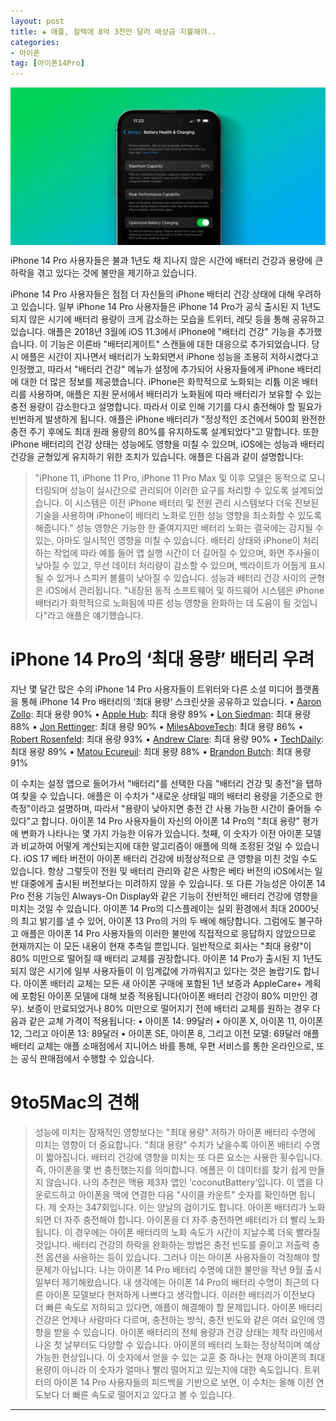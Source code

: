 ```yaml
---
layout: post  
title: ✚ 애플, 칼텍에 8억 3천만 달러 배상금 지불해야..
categories:
- 아이폰
tag: [아이폰14Pro]
---
```


<div class="markdown-image">
<img src="/assets/article_images/2023-08-12-iphone14pro-battery/1.jpg" alt="" align="middle"/> </div>

<p class="drop-korean">
iPhone 14 Pro 사용자들은 불과 1년도 채 지나지 않은 시간에 배터리 건강과 용량에 큰 하락을 겪고 있다는 것에 불만을 제기하고 있습니다.
</p>

iPhone 14 Pro 사용자들은 점점 더 자신들의 iPhone 배터리 건강 상태에 대해 우려하고 있습니다. 일부 iPhone 14 Pro 사용자들은 iPhone 14 Pro가 공식 출시된 지 1년도 되지 않은 시기에 배터리 용량이 크게 감소하는 모습을 트위터, 레딧 등을 통해 공유하고 있습니다.
애플은 2018년 3월에 iOS 11.3에서 iPhone에 "배터리 건강" 기능을 추가했습니다. 이 기능은 이른바 "배터리게이트" 스캔들에 대한 대응으로 추가되었습니다. 당시 애플은 시간이 지나면서 배터리가 노화되면서 iPhone 성능을 조용히 저하시켰다고 인정했고, 따라서 "배터리 건강" 메뉴가 설정에 추가되어 사용자들에게 iPhone 배터리에 대한 더 많은 정보를 제공했습니다.
iPhone은 화학적으로 노화되는 리튬 이온 배터리를 사용하며, 애플은 지원 문서에서 배터리가 노화됨에 따라 배터리가 보유할 수 있는 충전 용량이 감소한다고 설명합니다. 따라서 이로 인해 기기를 다시 충전해야 할 필요가 빈번하게 발생하게 됩니다.
애플은 iPhone 배터리가 "정상적인 조건에서 500회 완전한 충전 주기 후에도 최대 원래 용량의 80%를 유지하도록 설계되었다"고 말합니다.
또한 iPhone 배터리의 건강 상태는 성능에도 영향을 미칠 수 있으며, iOS에는 성능과 배터리 건강을 균형있게 유지하기 위한 조치가 있습니다. 애플은 다음과 같이 설명합니다:
>"iPhone 11, iPhone 11 Pro, iPhone 11 Pro Max 및 이후 모델은 동적으로 모니터링되며 성능이 실시간으로 관리되어 이러한 요구를 처리할 수 있도록 설계되었습니다. 이 시스템은 이전 iPhone 배터리 및 전원 관리 시스템보다 더욱 진보된 기술을 사용하며 iPhone이 배터리 노화로 인한 성능 영향을 최소화할 수 있도록 해줍니다."
>성능 영향은 가능한 한 줄여지지만 배터리 노화는 결국에는 감지될 수 있는, 아마도 일시적인 영향을 미칠 수 있습니다. 배터리 상태와 iPhone이 처리하는 작업에 따라 예를 들어 앱 실행 시간이 더 길어질 수 있으며, 화면 주사율이 낮아질 수 있고, 무선 데이터 처리량이 감소할 수 있으며, 백라이트가 어둡게 표시될 수 있거나 스피커 볼륨이 낮아질 수 있습니다.
>성능과 배터리 건강 사이의 균형은 iOS에서 관리됩니다. "내장된 동적 소프트웨어 및 하드웨어 시스템은 iPhone 배터리가 화학적으로 노화됨에 따른 성능 영향을 완화하는 데 도움이 될 것입니다"라고 애플은 얘기했습니다.

# iPhone 14 Pro의 ‘최대 용량’ 배터리 우려
지난 몇 달간 많은 수의 iPhone 14 Pro 사용자들이 트위터와 다른 소셜 미디어 플랫폼을 통해 iPhone 14 Pro 배터리의 ‘최대 용량’ 스크린샷을 공유하고 있습니다.
	• [Aaron Zollo](https://twitter.com/zollotech/status/1686778636471271425): 최대 용량 90%
	• [Apple Hub](https://twitter.com/theapplehub/status/1686890453428539392): 최대 용량 89%
	• [Lon Siedman](https://twitter.com/lonseidman/status/1689955380904841216): 최대 용량 88%
	• [Jon Rettinger](https://twitter.com/Jon4Lakers/status/1690026009125613568): 최대 용량 90%
	• [MilesAboveTech](https://twitter.com/milesabovetech/status/1689909561719734272): 최대 용량 86%
	• [Robert Rosenfeld](https://twitter.com/robertrosenfeld/status/1690028474327838720): 최대 용량 93%
	• [Andrew Clare](https://twitter.com/robertrosenfeld/status/1690028474327838720): 최대 용량 90%
	• [TechDaily](https://twitter.com/TechDaily/status/1686777352351817728): 최대 용량 89%
	• [Matou Ecureuil](https://twitter.com/MatouEcureuil/status/1689907937794269184): 최대 용량 88%
	• [Brandon Butch](https://twitter.com/brandonbutch/status/1684269410196791296?s=61&t=J9X8ac9jgxFwZbya0U_mTg): 최대 용량 91%

이 수치는 설정 앱으로 들어가서 "배터리"를 선택한 다음 "배터리 건강 및 충전"을 탭하여 찾을 수 있습니다. 애플은 이 수치가 "새로운 상태일 때의 배터리 용량을 기준으로 한 측정"이라고 설명하며, 따라서 "용량이 낮아지면 충전 간 사용 가능한 시간이 줄어들 수 있다"고 합니다.
아이폰 14 Pro 사용자들이 자신의 아이폰 14 Pro의 "최대 용량" 평가에 변화가 나타나는 몇 가지 가능한 이유가 있습니다. 첫째, 이 숫자가 이전 아이폰 모델과 비교하여 어떻게 계산되는지에 대한 알고리즘이 애플에 의해 조정된 것일 수 있습니다.
iOS 17 베타 버전이 아이폰 배터리 건강에 비정상적으로 큰 영향을 미친 것일 수도 있습니다. 항상 그렇듯이 전원 및 배터리 관리와 같은 사항은 베타 버전의 iOS에서는 일반 대중에게 출시된 버전보다는 미려하지 않을 수 있습니다.
또 다른 가능성은 아이폰 14 Pro 전용 기능인 Always-On Display와 같은 기능이 전반적인 배터리 건강에 영향을 미치는 것일 수 있습니다. 아이폰 14 Pro의 디스플레이는 실외 환경에서 최대 2000닛의 최고 밝기를 낼 수 있어, 아이폰 13 Pro의 거의 두 배에 해당합니다.
그럼에도 불구하고 애플은 아이폰 14 Pro 사용자들의 이러한 불만에 직접적으로 응답하지 않았으므로 현재까지는 이 모든 내용이 현재 추측일 뿐입니다. 일반적으로 회사는 "최대 용량"이 80% 미만으로 떨어질 때 배터리 교체를 권장합니다. 아이폰 14 Pro가 출시된 지 1년도 되지 않은 시기에 일부 사용자들이 이 임계값에 가까워지고 있다는 것은 놀랍기도 합니다.
아이폰 배터리 교체는 모든 새 아이폰 구매에 포함된 1년 보증과 AppleCare+ 계획에 포함된 아이폰 모델에 대해 보증 적용됩니다(아이폰 배터리 건강이 80% 미만인 경우).
보증이 만료되었거나 80% 미만으로 떨어지기 전에 배터리 교체를 원하는 경우 다음과 같은 교체 가격이 적용됩니다:
• 아이폰 14: 99달러
• 아이폰 X, 아이폰 11, 아이폰 12, 그리고 아이폰 13: 89달러
• 아이폰 SE, 아이폰 8, 그리고 이전 모델: 69달러
애플 배터리 교체는 애플 소매점에서 지니어스 바를 통해, 우편 서비스를 통한 온라인으로, 또는 공식 판매점에서 수행할 수 있습니다.

# 9to5Mac의 견해
>성능에 미치는 잠재적인 영향보다는 "최대 용량" 저하가 아이폰 배터리 수명에 미치는 영향이 더 중요합니다. "최대 용량" 수치가 낮을수록 아이폰 배터리 수명이 짧아집니다.
>배터리 건강에 영향을 미치는 또 다른 요소는 사용한 횟수입니다. 즉, 아이폰을 몇 번 충전했는지를 의미합니다. 애플은 이 데이터를 찾기 쉽게 만들지 않습니다. 나의 추천은 맥용 제3자 앱인 ’coconutBattery‘입니다. 이 앱을 다운로드하고 아이폰을 맥에 연결한 다음 "사이클 카운트" 숫자를 확인하면 됩니다. 제 숫자는 347회입니다.
>이는 양날의 검이기도 합니다. 아이폰 배터리가 노화되면 더 자주 충전해야 합니다. 아이폰을 더 자주 충전하면 배터리가 더 빨리 노화됩니다. 이 경우에는 아이폰 배터리의 노화 속도가 시간이 지날수록 더욱 빨라질 것입니다.
>배터리 건강의 하락을 완화하는 방법은 충전 빈도를 줄이고 저출력 충전 옵션을 사용하는 등이 있습니다. 그러나 이는 아이폰 사용자들이 걱정해야 할 문제가 아닙니다.
>나는 아이폰 14 Pro 배터리 수명에 대한 불만을 작년 9월 출시일부터 제기해왔습니다. 내 생각에는 아이폰 14 Pro의 배터리 수명이 최근의 다른 아이폰 모델보다 현저하게 나쁘다고 생각합니다. 이러한 배터리가 이전보다 더 빠른 속도로 저하되고 있다면, 애플이 해결해야 할 문제입니다.
>아이폰 배터리 건강은 언제나 사람마다 다르며, 충전하는 방식, 충전 빈도와 같은 여러 요인에 영향을 받을 수 있습니다. 아이폰 배터리의 전체 용량과 건강 상태는 제작 라인에서 나온 첫 날부터도 다양할 수 있습니다.
>아이폰의 배터리 노화는 정상적이며 예상 가능한 현상입니다. 이 숫자에서 얻을 수 있는 교훈 중 하나는 현재 아이폰의 최대 용량이 아니라 이 숫자가 얼마나 빨리 떨어지고 있는지에 대한 속도입니다. 트위터의 아이폰 14 Pro 사용자들의 피드백을 기반으로 보면, 이 수치는 올해 이전 연도보다 더 빠른 속도로 떨어지고 있다고 볼 수 있습니다.

---